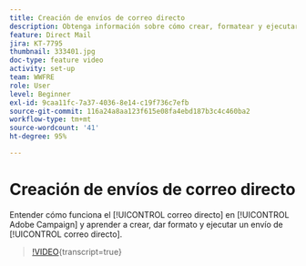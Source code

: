 ```yaml
---
title: Creación de envíos de correo directo
description: Obtenga información sobre cómo crear, formatear y ejecutar un envío de correo directo.
feature: Direct Mail
jira: KT-7795
thumbnail: 333401.jpg
doc-type: feature video
activity: set-up
team: WWFRE
role: User
level: Beginner
exl-id: 9caa11fc-7a37-4036-8e14-c19f736c7efb
source-git-commit: 116a24a8aa123f615e08fa4ebd187b3c4c460ba2
workflow-type: tm+mt
source-wordcount: '41'
ht-degree: 95%

---
```


# Creación de envíos de correo directo

Entender cómo funciona el [!UICONTROL correo directo] en [!UICONTROL Adobe Campaign] y aprender a crear, dar formato y ejecutar un envío de [!UICONTROL correo directo].

>[!VIDEO](https://video.tv.adobe.com/v/333401?quality=12&learn=on){transcript=true}
